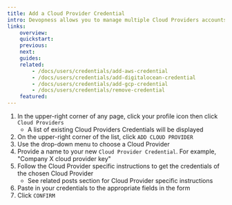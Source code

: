 ```yaml
---
title: Add a Cloud Provider Credential
intro: Devopness allows you to manage multiple Cloud Providers accounts from a single platform. Add Cloud Providers Credentials to your Devopness account to provision and manage cloud infrastructure resources with increased productivity.
links:
    overview:
    quickstart:
    previous:
    next:
    guides:
    related:
        - /docs/users/credentials/add-aws-credential
        - /docs/users/credentials/add-digitalocean-credential
        - /docs/users/credentials/add-gcp-credential
        - /docs/users/credentials/remove-credential
    featured:
---
```


1. In the upper-right corner of any page, click your profile icon then click `Cloud Providers`
    - A list of existing Cloud Providers Credentials will be displayed
1. On the upper-right corner of the list, click `ADD CLOUD PROVIDER`
1. Use the drop-down menu to choose a Cloud Provider
1. Provide a name to your new `Cloud Provider Credential`. For example, "Company X cloud provider key"
1. Follow the Cloud Provider specific instructions to get the credentials of the chosen Cloud Provider
    - See related posts section for Cloud Provider specific instructions
1. Paste in your credentials to the appropriate fields in the form
1. Click `CONFIRM`
